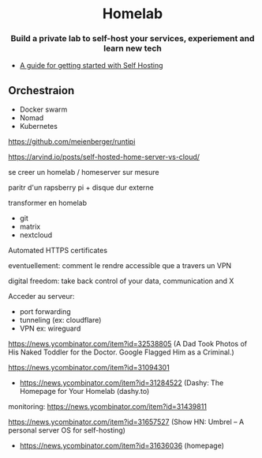 <p align="center">
  <h1 align="center">Homelab</h1>
  <h3 align="center">Build a private lab to self-host your services, experiement and learn new tech</h3>
</p>

* [A guide for getting started with Self Hosting](https://news.ycombinator.com/item?id=33312336)



## Orchestraion

* Docker swarm
* Nomad
* Kubernetes

https://github.com/meienberger/runtipi

https://arvind.io/posts/self-hosted-home-server-vs-cloud/


se creer un homelab / homeserver sur mesure

paritr d'un rapsberry pi + disque dur externe

transformer en homelab

- git
- matrix
- nextcloud

Automated HTTPS certificates


eventuellement:
comment le rendre accessible que a travers un VPN


digital freedom: take back control of your data, communication and X



Acceder au serveur:
- port forwarding
- tunneling (ex: cloudflare)
- VPN ex: wireguard

https://news.ycombinator.com/item?id=32538805 (A Dad Took Photos of His Naked Toddler for the Doctor. Google Flagged Him as a Criminal.)

https://news.ycombinator.com/item?id=31094301

* https://news.ycombinator.com/item?id=31284522 (Dashy: The Homepage for Your Homelab (dashy.to)

monitoring: https://news.ycombinator.com/item?id=31439811

https://news.ycombinator.com/item?id=31657527 (Show HN: Umbrel – A personal server OS for self-hosting)

* https://news.ycombinator.com/item?id=31636036 (homepage)
